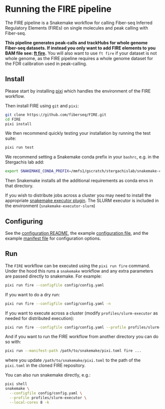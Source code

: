 # Running the FIRE pipeline

The FIRE pipeline is a Snakemake workflow for calling Fiber-seq Inferred Regulatory Elements (FIREs) on single molecules and peak calling with Fiber-seq.

**This pipeline generates peak-calls and trackHubs for whole genome Fiber-seq datasets. If instead you only want to add FIRE elements to you BAM file see: [ft fire](../fibertools/creating/fire.md#i-just-need-the-fire-elements).** You will also want to use `ft fire` if your dataset is not whole genome, as the FIRE pipeline requires a whole genome dataset for the FDR calibration used in peak-calling.

## Install

Please start by installing [pixi](https://pixi.sh/latest/) which handles the environment of the FIRE workflow.

Then install FIRE using `git` and `pixi`:

```bash
git clone https://github.com/fiberseq/FIRE.git
cd FIRE
pixi install
```

We then recommend quickly testing your installation by running the test suite:

```bash
pixi run test
```

We recommend setting a Snakemake conda prefix in your `bashrc`, e.g. in the Stergachis lab add:

```bash
export SNAKEMAKE_CONDA_PREFIX=/mmfs1/gscratch/stergachislab/snakemake-conda-envs
```

Then Snakemake installs all the additional requirements as conda envs in that directory.

If you wish to distribute jobs across a cluster you may need to install the appropriate [snakemake executor plugin](https://snakemake.github.io/snakemake-plugin-catalog/). The SLURM executor is included in the environment (`snakemake-executor-slurm`)

## Configuring

See the [configuration README](https://github.com/fiberseq/FIRE/tree/main/config), the example [configuration file](https://github.com/fiberseq/FIRE/blob/main/config/config.yaml), and the example [manifest file](https://github.com/fiberseq/FIRE/blob/main/config/config.tbl) for configuration options.

## Run

The `FIRE` workflow can be executed using the `pixi run fire` command. Under the hood this runs a `snakemake` workflow and any extra parameters are passed directly to snakemake. For example:

```bash
pixi run fire --configfile config/config.yaml
```

If you want to do a dry run:

```bash
pixi run fire --configfile config/config.yaml -n
```

If you want to execute across a cluster (modify `profiles/slurm-executor` as needed for distributed execution):

```bash
pixi run fire --configfile config/config.yaml --profile profiles/slurm-executor
```

And if you want to run the FIRE workflow from another directory you can do so with:

```bash
pixi run --manifest-path /path/to/snakemake/pixi.toml fire ...
```

where you update `/path/to/snakemake/pixi.toml` to the path of the `pixi.toml` in the cloned FIRE repository.

You can also run snakemake directly, e.g.:

```bash
pixi shell
snakemake \
  --configfile config/config.yaml \
  --profile profiles/slurm-executor \
  --local-cores 8 -k
```
